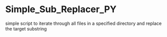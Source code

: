 # Simple_Sub_Replacer_PY
simple script to iterate through all files in a specified directory and replace the target substring
